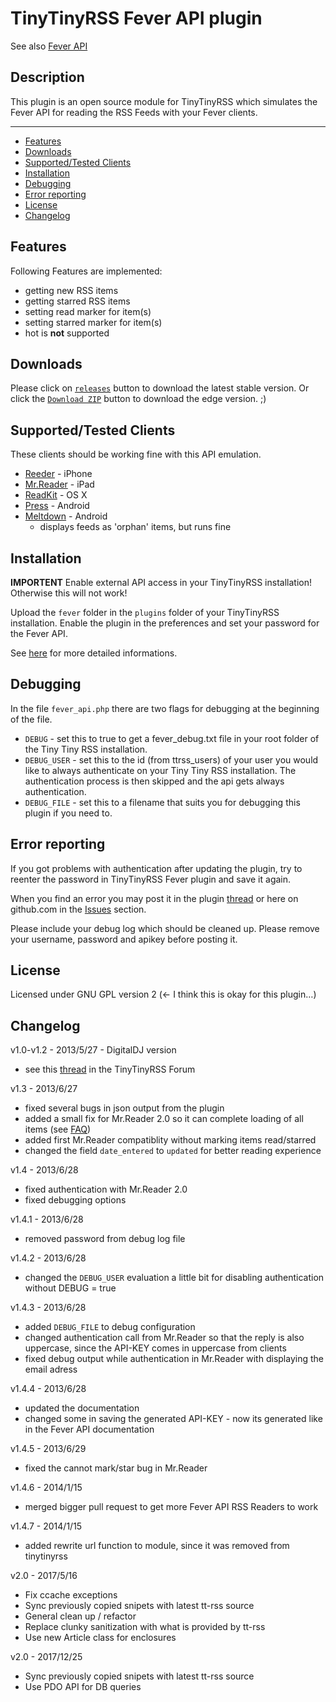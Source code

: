# TinyTinyRSS Fever API plugin

See also [Fever API](fever-api.md)

## Description

This plugin is an open source module for TinyTinyRSS which simulates the Fever API for reading the RSS Feeds with your Fever clients.

- - -

* <a href="#features">Features</a>
* <a href="#download">Downloads</a>
* <a href="#supported">Supported/Tested Clients</a>
* <a href="#installation">Installation</a>
* <a href="#debug">Debugging</a>
* <a href="#error">Error reporting</a>
* <a href="#license">License</a>
* <a href="#changelog">Changelog</a>

## <a name="features">Features</a>

Following Features are implemented:

* getting new RSS items
* getting starred RSS items
* setting read marker for item(s)
* setting starred marker for item(s)
* hot is **not** supported

## <a name="downloads">Downloads</a>

Please click on [```releases```](https://github.com/dasmurphy/tinytinyrss-fever-plugin/releases) button to download the latest stable version. Or click the [```Download ZIP```](https://github.com/dasmurphy/tinytinyrss-fever-plugin/archive/master.zip) button to download the edge version. ;)

## <a name="supported">Supported/Tested Clients</a>

These clients should be working fine with this API emulation.

* [Reeder](http://reederapp.com) - iPhone
* [Mr.Reader](http://www.curioustimes.de/mrreader/index.html) - iPad
* [ReadKit](http://readkitapp.com) - OS X
* [Press](https://play.google.com/store/apps/details?id=com.twentyfivesquares.press) - Android
* [Meltdown](https://github.com/phubbard/Meltdown) - Android
  * displays feeds as 'orphan' items, but runs fine

## <a name="installation">Installation</a>

**IMPORTENT** Enable external API access in your TinyTinyRSS installation! Otherwise this will not work!

Upload the ```fever``` folder in the ```plugins``` folder of your TinyTinyRSS installation. Enable the plugin in the preferences and set your password for the Fever API.

See [here](http://tt-rss.org/forum/viewtopic.php?f=22&t=1981) for more detailed informations.

## <a name="debug">Debugging</a>

In the file ```fever_api.php``` there are two flags for debugging at the beginning of the file.

* ```DEBUG``` - set this to true to get a fever_debug.txt file in your root folder of the Tiny Tiny RSS installation.
* ```DEBUG_USER``` - set this to the id (from ttrss_users) of your user you would like to always authenticate on your Tiny Tiny RSS installation. The authentication process is then skipped and the api gets always authentication.
* ```DEBUG_FILE``` - set this to a filename that suits you for debugging this plugin if you need to.

## <a name="error">Error reporting</a>

If you got problems with authentication after updating the plugin, try to reenter the password in TinyTinyRSS Fever plugin and save it again.

When you find an error you may post it in the plugin [thread](http://tt-rss.org/forum/viewtopic.php?f=22&t=1981) or here on github.com in the [Issues](https://github.com/dasmurphy/tinytinyrss-fever-plugin/issues/) section.

Please include your debug log which should be cleaned up. Please remove your username, password and apikey before posting it.

## <a name="license">License</a>

Licensed under GNU GPL version 2 (<- I think this is okay for this plugin…)

## <a name="changelog">Changelog</a>

v1.0-v1.2 - 2013/5/27 - DigitalDJ version

* see this [thread](http://tt-rss.org/forum/viewtopic.php?f=22&t=1981) in the TinyTinyRSS Forum

v1.3 - 2013/6/27

* fixed several bugs in json output from the plugin
* added a small fix for Mr.Reader 2.0 so it can complete loading of all items (see [FAQ](http://www.curioustimes.de/mrreader/faq/))
* added first Mr.Reader compatiblity without marking items read/starred
* changed the field ```date_entered``` to ```updated``` for better reading experience

v1.4 - 2013/6/28

* fixed authentication with Mr.Reader 2.0
* fixed debugging options

v1.4.1 - 2013/6/28

* removed password from debug log file

v1.4.2 - 2013/6/28

* changed the ```DEBUG_USER``` evaluation a little bit for disabling authentication without DEBUG = true

v1.4.3 - 2013/6/28

* added ```DEBUG_FILE``` to debug configuration
* changed authentication call from Mr.Reader so that the reply is also uppercase, since the API-KEY comes in uppercase from clients
* fixed debug output while authentication in Mr.Reader with displaying the email adress

v1.4.4 - 2013/6/28

* updated the documentation
* changed some in saving the generated API-KEY - now its generated like in the Fever API documentation

v1.4.5 - 2013/6/29

* fixed the cannot mark/star bug in Mr.Reader

v1.4.6 - 2014/1/15

* merged bigger pull request to get more Fever API RSS Readers to work

v1.4.7 - 2014/1/15

* added rewrite url function to module, since it was removed from tinytinyrss

v2.0 - 2017/5/16

* Fix ccache exceptions
* Sync previously copied snipets with latest tt-rss source
* General clean up / refactor
* Replace clunky sanitization with what is provided by tt-rss
* Use new Article class for enclosures

v2.0 - 2017/12/25

* Sync previously copied snipets with latest tt-rss source
* Use PDO API for DB queries
